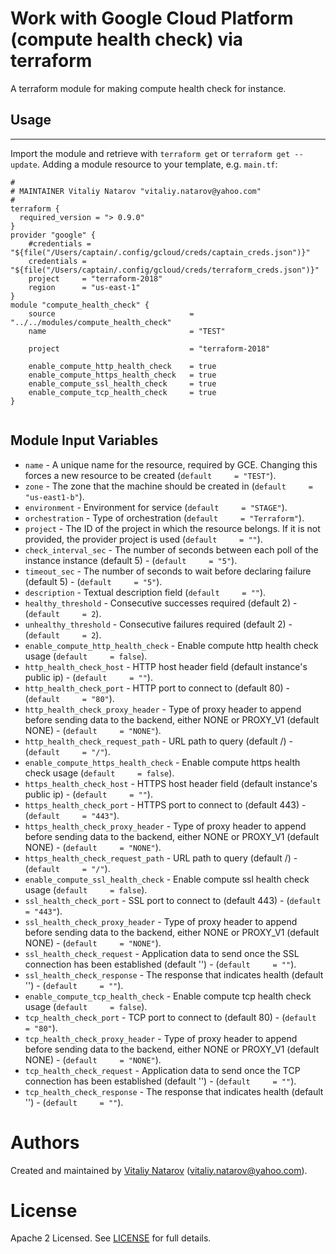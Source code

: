 # Work with Google Cloud  Platform (compute health check) via terraform

A terraform module for making compute health check for instance.
 
## Usage
--------

Import the module and retrieve with ```terraform get``` or ```terraform get --update```. Adding a module resource to your template, e.g. `main.tf`:

```
#
# MAINTAINER Vitaliy Natarov "vitaliy.natarov@yahoo.com"
#
terraform {
  required_version = "> 0.9.0"
}
provider "google" {
    #credentials = "${file("/Users/captain/.config/gcloud/creds/captain_creds.json")}"
    credentials = "${file("/Users/captain/.config/gcloud/creds/terraform_creds.json")}"
    project     = "terraform-2018"
    region      = "us-east-1"
}   
module "compute_health_check" {
    source                              = "../../modules/compute_health_check"
    name                                = "TEST"

    project                             = "terraform-2018"
    
    enable_compute_http_health_check    = true
    enable_compute_https_health_check   = true
    enable_compute_ssl_health_check     = true
    enable_compute_tcp_health_check     = true
}


```

Module Input Variables
----------------------
- `name` - A unique name for the resource, required by GCE. Changing this forces a new resource to be created (`default     = "TEST"`).
- `zone` - The zone that the machine should be created in (`default     = "us-east1-b"`).
- `environment` - Environment for service (`default     = "STAGE"`).
- `orchestration` - Type of orchestration (`default     = "Terraform"`).
- `project` - The ID of the project in which the resource belongs. If it is not provided, the provider project is used (`default     = ""`).
- `check_interval_sec` - The number of seconds between each poll of the instance instance (default 5) - (`default     = "5"`).
- `timeout_sec` - The number of seconds to wait before declaring failure (default 5) - (`default     = "5"`).
- `description` - Textual description field (`default     = ""`).
- `healthy_threshold` - Consecutive successes required (default 2) - (`default     = 2`).
- `unhealthy_threshold` - Consecutive failures required (default 2) - (`default     = 2`).
- `enable_compute_http_health_check` - Enable compute http health check usage (`default     = false`).
- `http_health_check_host` - HTTP host header field (default instance's public ip) - (`default     = ""`).
- `http_health_check_port` - HTTP port to connect to (default 80) - (`default     = "80"`).
- `http_health_check_proxy_header` - Type of proxy header to append before sending data to the backend, either NONE or PROXY_V1 (default NONE) - (`default     = "NONE"`).
- `http_health_check_request_path` - URL path to query (default /) - (`default     = "/"`).
- `enable_compute_https_health_check` - Enable compute https health check usage (`default     = false`).
- `https_health_check_host` - HTTPS host header field (default instance's public ip) - (`default     = ""`).
- `https_health_check_port` - HTTPS port to connect to (default 443) - (`default     = "443"`).
- `https_health_check_proxy_header` - Type of proxy header to append before sending data to the backend, either NONE or PROXY_V1 (default NONE) - (`default     = "NONE"`).
- `https_health_check_request_path` - URL path to query (default /) - (`default     = "/"`).
- `enable_compute_ssl_health_check` - Enable compute ssl health check usage (`default     = false`).
- `ssl_health_check_port` - SSL port to connect to (default 443) - (`default     = "443"`).
- `ssl_health_check_proxy_header` - Type of proxy header to append before sending data to the backend, either NONE or PROXY_V1 (default NONE) - (`default     = "NONE"`).
- `ssl_health_check_request` - Application data to send once the SSL connection has been established (default '') - (`default     = ""`).
- `ssl_health_check_response` - The response that indicates health (default '') - (`default     = ""`).
- `enable_compute_tcp_health_check` - Enable compute tcp health check usage (`default     = false`).
- `tcp_health_check_port` - TCP port to connect to (default 80) - (`default     = "80"`).
- `tcp_health_check_proxy_header` - Type of proxy header to append before sending data to the backend, either NONE or PROXY_V1 (default NONE) - (`default     = "NONE"`).
- `tcp_health_check_request` - Application data to send once the TCP connection has been established (default '') - (`default     = ""`).
- `tcp_health_check_response` - The response that indicates health (default '') - (`default     = ""`).


Authors
=======

Created and maintained by [Vitaliy Natarov](https://github.com/SebastianUA)
(vitaliy.natarov@yahoo.com).

License
=======

Apache 2 Licensed. See [LICENSE](https://github.com/SebastianUA/terraform/blob/master/LICENSE) for full details.
